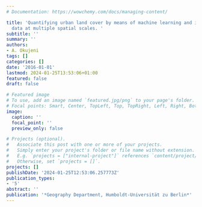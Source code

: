```yaml
---
# Documentation: https://wowchemy.com/docs/managing-content/

title: 'Quantifying urban land cover by means of machine learning and imaging spectrometer
  data at multiple spatial scales. '
subtitle: ''
summary: ''
authors:
- A. Okujeni
tags: []
categories: []
date: '2016-01-01'
lastmod: 2024-01-25T13:53:06+01:00
featured: false
draft: false

# Featured image
# To use, add an image named `featured.jpg/png` to your page's folder.
# Focal points: Smart, Center, TopLeft, Top, TopRight, Left, Right, BottomLeft, Bottom, BottomRight.
image:
  caption: ''
  focal_point: ''
  preview_only: false

# Projects (optional).
#   Associate this post with one or more of your projects.
#   Simply enter your project's folder or file name without extension.
#   E.g. `projects = ["internal-project"]` references `content/project/deep-learning/index.md`.
#   Otherwise, set `projects = []`.
projects: []
publishDate: '2024-01-25T12:53:06.257773Z'
publication_types:
- '5'
abstract: ''
publication: '*Geography Department, Humboldt-Universität zu Berlin*'
---
```

